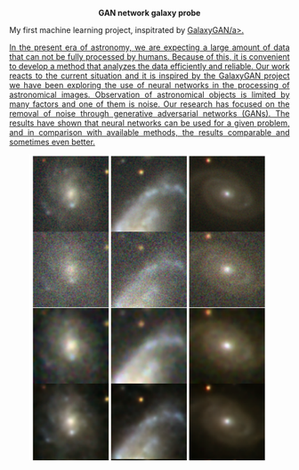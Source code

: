 <p align="center"> <b>  GAN network galaxy probe </b> </p>



My first machine learning project, inspitrated by  <a href='https://academic.oup.com/mnrasl/article/467/1/L110/2931732'>GalaxyGAN/a>. 
  

<p style="text-align:justify"> In the present era of astronomy, we are expecting a large amount of data
that can not be fully processed by humans. Because of this, it is convenient
to develop a method that analyzes the data efficiently and reliable. Our
work reacts to the current situation and it is inspired by the GalaxyGAN
project we have been exploring the use of neural networks in the processing
of astronomical images. Observation of astronomical objects is limited by
many factors and one of them is noise. Our research has focused on the removal of noise through generative adversarial networks (GANs). The results
have shown that neural networks can be used for a given problem, and in
comparison with available methods, the results comparable and sometimes
even better. </p>


<p align="center"><img src="denoise.png" height="550px"></p>
